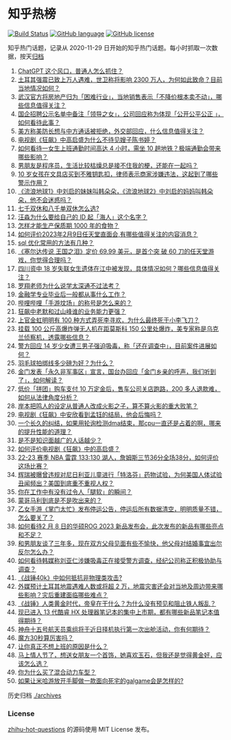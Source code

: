 # 知乎热榜
[![Build Status](https://github.com/ToWeLong/zhihu-hot-questions/workflows/CI/badge.svg)](https://github.com/ToWeLong/zhihu-hot-questions/actions)
[![GitHub language](https://img.shields.io/badge/language-golang-orange.svg)](https://golang.org/)
[![GitHub license](https://img.shields.io/github/license/ToWeLong/zhihu-hot-questions)](https://github.com/ToWeLong/zhihu-hot-questions/blob/main/LICENSE)

知乎热门话题，记录从 2020-11-29 日开始的知乎热门话题。每小时抓取一次数据，按天[归档](./archives)

<!-- BEGIN -->

1. [ChatGPT 这个风口，普通人怎么抓住？](https://www.zhihu.com/question/582326598)
1. [土耳其强震已致上万人遇难，世卫称将影响 2300 万人，为何如此致命？目前当地情况如何？](https://www.zhihu.com/question/582670864)
1. [武汉官方将房地产归为「困难行业」，当地销售表示「不降价根本卖不动」，哪些信息值得关注？](https://www.zhihu.com/question/582679090)
1. [国企招聘公示名单中备注「领导之女」，公司回应称为体现「公开公平公正 」，如何看待此事？](https://www.zhihu.com/question/582796543)
1. [美方称美防长想与中方通话被拒绝，外交部回应，什么信息值得关注？](https://www.zhihu.com/question/582794282)
1. [电视剧《狂飙》中高启盛为什么不待见嫂子陈书婷？](https://www.zhihu.com/question/581253157)
1. [如何看待一女生上班通勤时间高达 4 小时，需坐 10 趟地铁？极端通勤会带来哪些影响？](https://www.zhihu.com/question/582756841)
1. [男朋友是程序员，生活比较枯燥总是接不住我的梗，还能在一起吗？](https://www.zhihu.com/question/581989784)
1. [10 岁女孩在文具店买到不雅钥匙扣，律师表示商家涉嫌违法，这起到了哪些警示作用？](https://www.zhihu.com/question/582007513)
1. [《流浪地球1》中刘启的妹妹叫韩朵朵，《流浪地球2》中刘启的妈妈叫韩朵朵，他不会迷惑吗？](https://www.zhihu.com/question/580342755)
1. [七千双休和八千单双休怎么选?](https://www.zhihu.com/question/582655744)
1. [汪淼为什么要给自己的 ID 起「海人」这个名字？](https://www.zhihu.com/question/425078776)
1. [怎样才能生产保质期 1000 年的食物？](https://www.zhihu.com/question/576592079)
1. [如何评价2023年2月9日任天堂直面会,有哪些值得关注的内容消息？](https://www.zhihu.com/question/582817157)
1. [sql 优化常用的方法有几种？](https://www.zhihu.com/question/485701420)
1. [《塞尔达传说 王国之泪》定价 69.99 美元，是首个突 破 60 刀的任天堂游戏，你觉得合理吗？](https://www.zhihu.com/question/582765293)
1. [四川资中 18 岁失联女生遗体在江中被发现，具体情况如何？哪些信息值得关注？](https://www.zhihu.com/question/582750968)
1. [罗翔老师为什么说学太深通不过法考？](https://www.zhihu.com/question/453113816)
1. [金融学专业毕业后一般都从事什么工作？](https://www.zhihu.com/question/307013935)
1. [哔哩哔哩「手游坟场」的称号是怎么来的？](https://www.zhihu.com/question/461657405)
1. [狂飙中老默和过山峰谁的业务能力更强？](https://www.zhihu.com/question/581901302)
1. [上官金虹明明有 100 种方式弄死李寻欢，为什么最终死于小李飞刀？](https://www.zhihu.com/question/496253159)
1. [挂载 100 公斤高爆炸弹无人机在距莫斯科 150 公里处爆炸，美专家称是乌克兰侦察机，透露哪些信息？](https://www.zhihu.com/question/582780960)
1. [警方回应 14 岁少女遭三男子强迫吸毒，称「还在调查中」，目前案件进展如何？](https://www.zhihu.com/question/582788060)
1. [羽毛球拍绑线多少磅为好？为什么？](https://www.zhihu.com/question/580237239)
1. [金门发表「永久非军事区」宣言，国台办回应「金门乡亲的呼声，我们听到了」，如何解读？](https://www.zhihu.com/question/582774090)
1. [低价「拼团」购车支付 10 万定金后，售车公司关店跑路，200 多人退款难，如何从法律角度分析？](https://www.zhihu.com/question/582472254)
1. [岸本把鸣人的设定从普通人改成火影之子，算不算火影的重大败笔？](https://www.zhihu.com/question/576774021)
1. [电视剧《狂飙》中安欣看到孟钰的结局，他会后悔吗？](https://www.zhihu.com/question/581711696)
1. [一个长久的纠结，如果用轮询检测dma结束，那cpu一直还是占着的啊，哪来的提升性能的道理？](https://www.zhihu.com/question/582050363)
1. [是不是知识面越广的人话越少？](https://www.zhihu.com/question/576344548)
1. [如何评价电视剧《狂飙》中的高启盛？](https://www.zhihu.com/question/582295535)
1. [22-23 赛季 NBA 雷霆 133:130 湖人，詹姆斯三节36分全场38分，如何评价这场比赛？](https://www.zhihu.com/question/582780409)
1. [辉瑞被曝曾违规对尼日利亚儿童进行「特洛芬」药物试验，为何美国人体试验丑闻频出？美国到底重不重视人权？](https://www.zhihu.com/question/582619970)
1. [你在工作中有没有过令人「腿软」的瞬间？](https://www.zhihu.com/question/582624863)
1. [蒙哥马利到底是不是吹出来的？](https://www.zhihu.com/question/498652236)
1. [乙女手游《掌门太忙》发布停运公告，停运后所有数据清空，明明质量不错，怎么要关了？](https://www.zhihu.com/question/582645377)
1. [如何看待2 月 8 日的华硕ROG 2023 新品发布会，此次发布的新品有哪些亮点和不足？](https://www.zhihu.com/question/581710014)
1. [和男朋友谈了三年多，现在双方父母见面有些不愉快，他父母对结婚事宜出尔反尔怎么办？](https://www.zhihu.com/question/582472183)
1. [如何看待韩媒称刘亚仁涉嫌吸毒正在接受警方调查，经纪公司称正积极协助与调查？](https://www.zhihu.com/question/582846860)
1. [《战锤40k》中如何抵抗非物理类攻击?](https://www.zhihu.com/question/574114484)
1. [外媒预计土耳其地震遇难人数或将超 2 万，地震灾害还会对当地及周边带来哪些影响？灾后重建面临哪些难点？](https://www.zhihu.com/question/582594534)
1. [《战锤》人类黄金时代，帝皇在干什么？为什么没有预见和阻止铁人叛乱？](https://www.zhihu.com/question/580494310)
1. [现已进入 13 代酷睿 HX 处理器笔记本的集中上市期，都有哪些新品笔记本值得期待？](https://www.zhihu.com/question/582761919)
1. [神舟十五号航天员乘组将于近日择机执行第一次出舱活动，你有何期待？](https://www.zhihu.com/question/582804279)
1. [魔方30秒算厉害吗？](https://www.zhihu.com/question/396348328)
1. [让你真正不想上班的原因是什么？](https://www.zhihu.com/question/485182680)
1. [马上情人节了，想送女朋友一个首饰，她喜欢玉石，但我还是觉得黄金好，应该怎么选？](https://www.zhihu.com/question/581789852)
1. [你为什么买了混合动力车型？](https://www.zhihu.com/question/356407707)
1. [如果让米哈游放开手脚做一款面向死宅的galgame会是怎样的?](https://www.zhihu.com/question/581891011)

<!-- END -->

历史归档 [./archives](./archives)


### License
[zhihu-hot-questions](https://github.com/towelong/zhihu-hot-questions) 的源码使用 MIT License 发布。